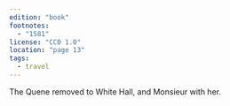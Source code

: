 ```yaml
---
edition: "book"
footnotes:
  - "1581"
license: "CC0 1.0"
location: "page 13"
tags:
  - travel
---
```

The Quene removed to White Hall, and
Monsieur with her.
